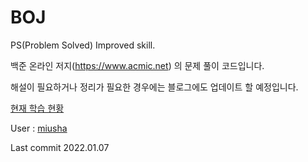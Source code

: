 # BOJ
PS(Problem Solved) Improved skill.

백준 온라인 저지(https://www.acmic.net) 의 문제 풀이 코드입니다.

해설이 필요하거나 정리가 필요한 경우에는 블로그에도 업데이트 할 예정입니다.

[현재 학습 현황](Plan/Plan.md)

User : [miusha](https://www.acmicpc.net/user/miusha)

Last commit 2022.01.07
